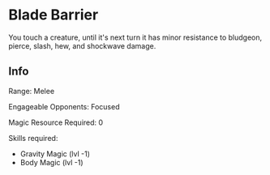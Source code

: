# Blade Barrier

You touch a creature, until it's next turn it has minor resistance to bludgeon, pierce, slash, hew, and shockwave damage.

## Info

Range: Melee

Engageable Opponents: Focused

Magic Resource Required: 0

Skills required:

- Gravity Magic (lvl -1)
- Body Magic (lvl -1)
